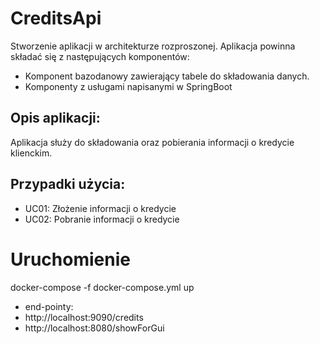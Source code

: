 # CreditsApi

Stworzenie aplikacji w architekturze rozproszonej. Aplikacja powinna składać się z następujących komponentów:

- Komponent bazodanowy zawierający tabele do składowania danych.
- Komponenty z usługami napisanymi w SpringBoot

## Opis aplikacji:
Aplikacja służy do składowania oraz pobierania informacji o kredycie klienckim.

## Przypadki użycia:
- UC01: Złożenie informacji o kredycie
- UC02: Pobranie informacji o kredycie

# Uruchomienie

docker-compose -f docker-compose.yml up

- end-pointy: 
- http://localhost:9090/credits
- http://localhost:8080/showForGui
